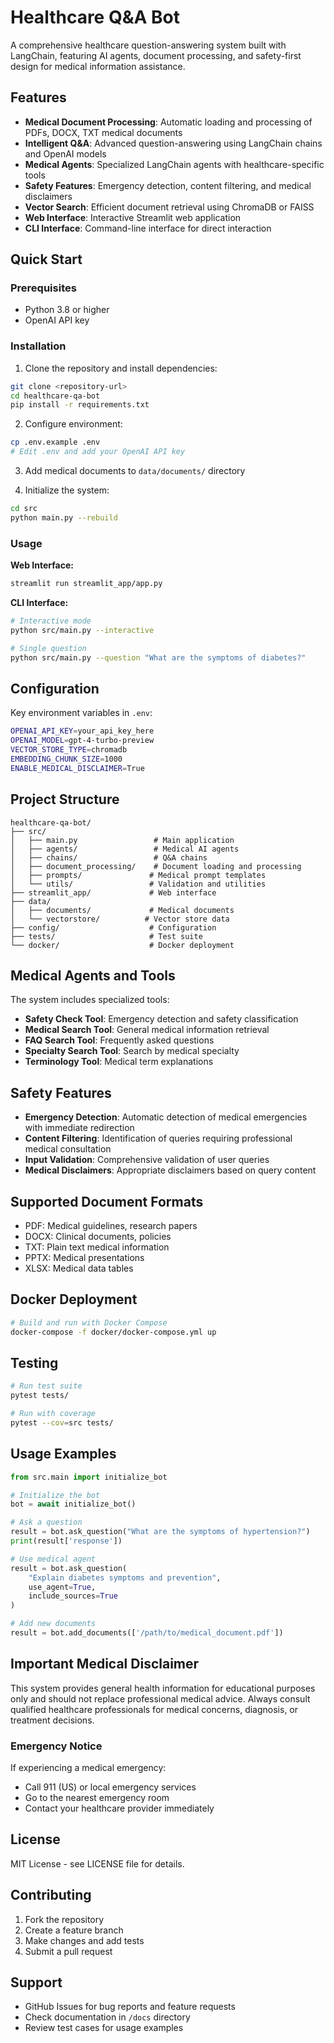 # Healthcare Q&A Bot

A comprehensive healthcare question-answering system built with LangChain, featuring AI agents, document processing, and safety-first design for medical information assistance.

## Features

- **Medical Document Processing**: Automatic loading and processing of PDFs, DOCX, TXT medical documents
- **Intelligent Q&A**: Advanced question-answering using LangChain chains and OpenAI models
- **Medical Agents**: Specialized LangChain agents with healthcare-specific tools
- **Safety Features**: Emergency detection, content filtering, and medical disclaimers
- **Vector Search**: Efficient document retrieval using ChromaDB or FAISS
- **Web Interface**: Interactive Streamlit web application
- **CLI Interface**: Command-line interface for direct interaction

## Quick Start

### Prerequisites
- Python 3.8 or higher
- OpenAI API key

### Installation

1. Clone the repository and install dependencies:
```bash
git clone <repository-url>
cd healthcare-qa-bot
pip install -r requirements.txt
```

2. Configure environment:
```bash
cp .env.example .env
# Edit .env and add your OpenAI API key
```

3. Add medical documents to `data/documents/` directory

4. Initialize the system:
```bash
cd src
python main.py --rebuild
```

### Usage

**Web Interface:**
```bash
streamlit run streamlit_app/app.py
```

**CLI Interface:**
```bash
# Interactive mode
python src/main.py --interactive

# Single question
python src/main.py --question "What are the symptoms of diabetes?"
```

## Configuration

Key environment variables in `.env`:

```bash
OPENAI_API_KEY=your_api_key_here
OPENAI_MODEL=gpt-4-turbo-preview
VECTOR_STORE_TYPE=chromadb
EMBEDDING_CHUNK_SIZE=1000
ENABLE_MEDICAL_DISCLAIMER=True
```

## Project Structure

```
healthcare-qa-bot/
├── src/
│   ├── main.py                 # Main application
│   ├── agents/                 # Medical AI agents
│   ├── chains/                 # Q&A chains
│   ├── document_processing/    # Document loading and processing
│   ├── prompts/               # Medical prompt templates
│   └── utils/                 # Validation and utilities
├── streamlit_app/             # Web interface
├── data/
│   ├── documents/             # Medical documents
│   └── vectorstore/          # Vector store data
├── config/                    # Configuration
├── tests/                     # Test suite
└── docker/                    # Docker deployment
```

## Medical Agents and Tools

The system includes specialized tools:

- **Safety Check Tool**: Emergency detection and safety classification
- **Medical Search Tool**: General medical information retrieval
- **FAQ Search Tool**: Frequently asked questions
- **Specialty Search Tool**: Search by medical specialty
- **Terminology Tool**: Medical term explanations

## Safety Features

- **Emergency Detection**: Automatic detection of medical emergencies with immediate redirection
- **Content Filtering**: Identification of queries requiring professional medical consultation
- **Input Validation**: Comprehensive validation of user queries
- **Medical Disclaimers**: Appropriate disclaimers based on query content

## Supported Document Formats

- PDF: Medical guidelines, research papers
- DOCX: Clinical documents, policies
- TXT: Plain text medical information
- PPTX: Medical presentations
- XLSX: Medical data tables

## Docker Deployment

```bash
# Build and run with Docker Compose
docker-compose -f docker/docker-compose.yml up
```

## Testing

```bash
# Run test suite
pytest tests/

# Run with coverage
pytest --cov=src tests/
```

## Usage Examples

```python
from src.main import initialize_bot

# Initialize the bot
bot = await initialize_bot()

# Ask a question
result = bot.ask_question("What are the symptoms of hypertension?")
print(result['response'])

# Use medical agent
result = bot.ask_question(
    "Explain diabetes symptoms and prevention",
    use_agent=True,
    include_sources=True
)

# Add new documents
result = bot.add_documents(['/path/to/medical_document.pdf'])
```

## Important Medical Disclaimer

This system provides general health information for educational purposes only and should not replace professional medical advice. Always consult qualified healthcare professionals for medical concerns, diagnosis, or treatment decisions.

### Emergency Notice
If experiencing a medical emergency:
- Call 911 (US) or local emergency services
- Go to the nearest emergency room
- Contact your healthcare provider immediately

## License

MIT License - see LICENSE file for details.

## Contributing

1. Fork the repository
2. Create a feature branch
3. Make changes and add tests
4. Submit a pull request

## Support

- GitHub Issues for bug reports and feature requests
- Check documentation in `/docs` directory
- Review test cases for usage examples
